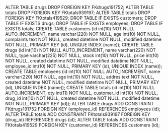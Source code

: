 ALTER TABLE drugs DROP FOREIGN KEY FKdrugs191752;
ALTER TABLE totals DROP FOREIGN KEY FKtotals939197;
ALTER TABLE totals DROP FOREIGN KEY FKtotals419529;
DROP TABLE IF EXISTS customers;
DROP TABLE IF EXISTS drugs;
DROP TABLE IF EXISTS employees;
DROP TABLE IF EXISTS totals;
CREATE TABLE customers (id int(10) NOT NULL AUTO_INCREMENT, name varchar(220) NOT NULL, age int(10) NOT NULL, complaints text NOT NULL, created datetime NOT NULL, modified datetime NOT NULL, PRIMARY KEY (id), UNIQUE INDEX (name));
CREATE TABLE drugs (id int(10) NOT NULL AUTO_INCREMENT, name varchar(220) NOT NULL, type varchar(225) NOT NULL, stock int(10) NOT NULL, price int(10) NOT NULL, created datetime NOT NULL, modified datetime NOT NULL, employee_id int(10) NOT NULL, PRIMARY KEY (id), UNIQUE INDEX (name));
CREATE TABLE employees (id int(10) NOT NULL AUTO_INCREMENT, name varchar(220) NOT NULL, age int(10) NOT NULL, addres text NOT NULL, created datetime NOT NULL, modified datetime NOT NULL, PRIMARY KEY (id), UNIQUE INDEX (name));
CREATE TABLE totals (id int(10) NOT NULL AUTO_INCREMENT, qty int(11) NOT NULL, customer_id int(10) NOT NULL, drug_id int(10) NOT NULL, created datetime NOT NULL, modified datetime NOT NULL, PRIMARY KEY (id));
ALTER TABLE drugs ADD CONSTRAINT FKdrugs191752 FOREIGN KEY (employee_id) REFERENCES employees (id);
ALTER TABLE totals ADD CONSTRAINT FKtotals939197 FOREIGN KEY (drug_id) REFERENCES drugs (id);
ALTER TABLE totals ADD CONSTRAINT FKtotals419529 FOREIGN KEY (customer_id) REFERENCES customers (id);
